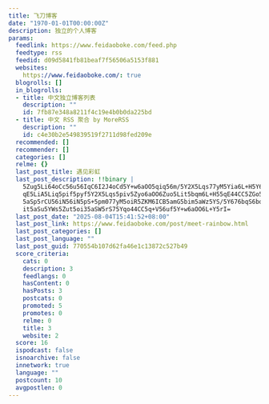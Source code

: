 ```yaml
---
title: 飞刀博客
date: "1970-01-01T00:00:00Z"
description: 独立的个人博客
params:
  feedlink: https://www.feidaoboke.com/feed.php
  feedtype: rss
  feedid: d09d5841fb81beaf7f56506a5153f881
  websites:
    https://www.feidaoboke.com/: true
  blogrolls: []
  in_blogrolls:
  - title: 中文独立博客列表
    description: ""
    id: 7fb87e348a8211f4c19e4b0b0da225bd
  - title: 中文 RSS 聚合 by MoreRSS
    description: ""
    id: c4e30b2e549839519f2711d98fed209e
  recommended: []
  recommender: []
  categories: []
  relme: {}
  last_post_title: 遇见彩虹
  last_post_description: !!binary |
    5Zug5Li64oCc56u56IqC6I2J4oCd5Y+w6aOO5qiq56m/5Y2X5Lqs77yM5Yia6L+H5Y6755
    qE5LiA5Liq5pif5pyf5Y2X5Lqs5piv5Zyo6aOO6Zuo5Lit5bqm6L+H55qE44CC5ZGo5pyr
    5aSp5rCU56iN56iN5pS+5pm077yM5oiR5ZKM6ICB5amG5bim5aWz5YS/5Y676bqS6bqf5L
    it5aSu5YWs5Zut5oi35aSW5rS75Yqo44CC5q+V56uf5Y+w6aOO6L+Y5rI=
  last_post_date: "2025-08-04T15:41:52+08:00"
  last_post_link: https://www.feidaoboke.com/post/meet-rainbow.html
  last_post_categories: []
  last_post_language: ""
  last_post_guid: 770554b107d62fa46e1c13872c527b49
  score_criteria:
    cats: 0
    description: 3
    feedlangs: 0
    hasContent: 0
    hasPosts: 3
    postcats: 0
    promoted: 5
    promotes: 0
    relme: 0
    title: 3
    website: 2
  score: 16
  ispodcast: false
  isnoarchive: false
  innetwork: true
  language: ""
  postcount: 10
  avgpostlen: 0
---
```

